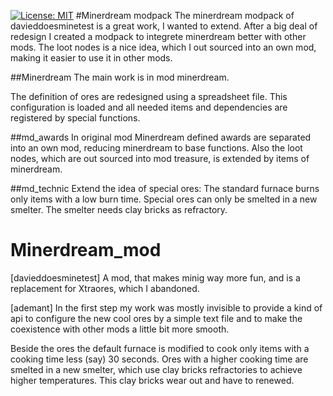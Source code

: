 [![License: MIT](https://img.shields.io/badge/License-MIT-yellow.svg)](https://opensource.org/licenses/MIT)
#Minerdream modpack
The minerdream modpack of davieddoesminetest is a great work, I wanted to extend.
After a big deal of redesign I created a modpack to integrete minerdream better with other mods. The loot nodes is a nice idea, which I out sourced into an own mod, making it easier to use it in other mods.

##Minerdream
The main work is in mod minerdream.

The definition of ores are redesigned using a spreadsheet file. This configuration is loaded and all needed items and dependencies are registered by special functions.

##md_awards
In original mod Minerdream defined awards are separated into an own mod, reducing minerdream to base functions.
Also the loot nodes, which are out sourced into mod treasure, is extended by items of minerdream.

##md_technic
Extend the idea of special ores: The standard furnace burns only items with a low burn time. Special ores can only be smelted in a new smelter. The smelter needs clay bricks as refractory.


# Minerdream_mod
[davieddoesminetest] A mod, that makes minig way more fun, and is a replacement for Xtraores, which I abandoned.

[ademant]
In the first step my work was mostly invisible to provide a kind of api to configure the new cool ores by a simple text file and to make the coexistence with other mods a little bit more smooth.

Beside the ores the default furnace is modified to cook only items with a cooking time less (say) 30 seconds.
Ores with a higher cooking time are smelted in a new smelter, which use clay bricks refractories to achieve higher temperatures.
This clay bricks wear out and have to renewed.
